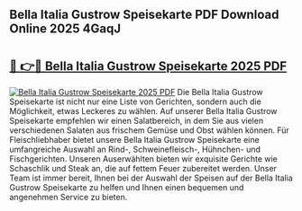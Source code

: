 ## Bella Italia Gustrow Speisekarte PDF Download Online 2025 4GaqJ

# <h2><a href="http://gccg0m.nevu.top/?p=Bella+Italia+Gustrow+Speisekarte">🔗 👉🔴 Bella Italia Gustrow Speisekarte 2025 PDF</a></h2>

[![Bella Italia Gustrow Speisekarte 2025 PDF](https://i.imgur.com/dBaPXMq.png)](http://gccg0m.nevu.top/?p=Bella+Italia+Gustrow+Speisekarte)
Die Bella Italia Gustrow Speisekarte ist nicht nur eine Liste von Gerichten, sondern auch die Möglichkeit, etwas Leckeres zu wählen. Auf unserer Bella Italia Gustrow Speisekarte empfehlen wir einen Salatbereich, in dem Sie aus vielen verschiedenen Salaten aus frischem Gemüse und Obst wählen können. Für Fleischliebhaber bietet unsere Bella Italia Gustrow Speisekarte eine umfangreiche Auswahl an Rind-, Schweinefleisch-, Hühnchen- und Fischgerichten. Unseren Auserwählten bieten wir exquisite Gerichte wie Schaschlik und Steak an, die auf fettem Feuer zubereitet werden. Unser Team ist immer bereit, Ihnen bei der Auswahl der Speisen auf der Bella Italia Gustrow Speisekarte zu helfen und Ihnen einen bequemen und angenehmen Service zu bieten.
